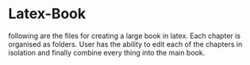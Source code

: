 # Latex-Book

 following are the files for creating a large book in latex.
 Each chapter is organised as folders.
 User has the ability to edit each of the chapters in isolation and finally combine every thing into the main book.

